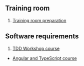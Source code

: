 ## Training room 

1. [Training room preparation](/TrainingRoom.md) 

## Software requirements

1. [TDD Workshop course](/TddWorkshopCourse.md)
-  [Angular and TypeScript course](/AngularAndTypeScriptCourse.md)
